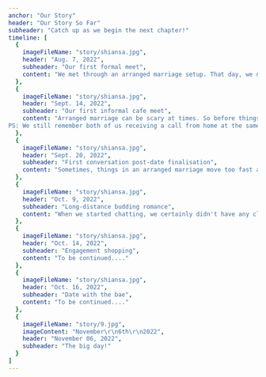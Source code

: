 ```yaml
---
anchor: "Our Story"
header: "Our Story So Far"
subheader: "Catch up as we begin the next chapter!"
timeline: [
  {
    imageFileName: "story/shiansa.jpg",
    header: "Aug. 7, 2022",
    subheader: "Our first formal meet",
    content: "We met through an arranged marriage setup. That day, we never thought we would make it this far. But someone has said it right - Marriages are made in heaven, and following God's principles will allow us to experience more of heaven on earth. We know that the love stories of arranged marriages are so underrated. But this moment started a budding love story between to INFJs."
  },
  {
    imageFileName: "story/shiansa.jpg",
    header: "Sept. 14, 2022",
    subheader: "Our first informal cafe meet",
    content: "Arranged marriage can be scary at times. So before things go ahead, we decided to meet outside informally. Mocha Sky Cafe - The place where we approved this unity of two unknown souls, written write from birth. 
PS: We still remember both of us receiving a call from home at the same time. They were just eagerly waiting for us to return home and tell them our decision."
  },
  {
    imageFileName: "story/shiansa.jpg",
    header: "Sept. 20, 2022",
    subheader: "First conversation post-date finalisation",
    content: "Sometimes, things in an arranged marriage move too fast and in such an appealing way that we barely realize what is happening. By the time we had our first conversation on personal numbers, we were already hitched. The first question that we had for each other - What made you say 'Yes!' to me? We were just speechless. And we moved on with a faith - he who has led us so far will guide us further."
  },
  {
    imageFileName: "story/shiansa.jpg",
    header: "Oct. 9, 2022",
    subheader: "Long-distance budding romance",
    content: "When we started chatting, we certainly didn't have any clue what was coming. Getting along with a new person can feel like compromising yourself. But in our case, it was pretty smooth. We felt like we know each other well. Our communication style, fundamental values and family upbringing were surprisingly the same. And in no time, we didn’t realise that we were making memories. We just knew we were having fun."
  },
  {
    imageFileName: "story/shiansa.jpg",
    header: "Oct. 14, 2022",
    subheader: "Engagement shopping",
    content: "To be continued...."
  },
  {
    imageFileName: "story/shiansa.jpg",
    header: "Oct. 16, 2022",
    subheader: "Date with the bae",
    content: "To be continued...."
  },
  {
    imageFileName: "story/9.jpg",
    imageContent: "November\r\n6th\r\n2022",
    header: "November 06, 2022",
    subheader: "The big day!"
  }
]
---
```


